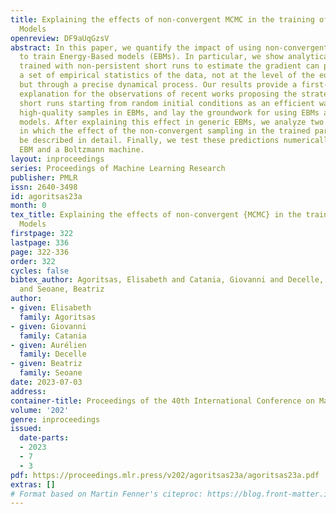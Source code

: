 ```yaml
---
title: Explaining the effects of non-convergent MCMC in the training of Energy-Based
  Models
openreview: DF9aUqGzsV
abstract: In this paper, we quantify the impact of using non-convergent Markov chains
  to train Energy-Based models (EBMs). In particular, we show analytically that EBMs
  trained with non-persistent short runs to estimate the gradient can perfectly reproduce
  a set of empirical statistics of the data, not at the level of the equilibrium measure,
  but through a precise dynamical process. Our results provide a first-principles
  explanation for the observations of recent works proposing the strategy of using
  short runs starting from random initial conditions as an efficient way to generate
  high-quality samples in EBMs, and lay the groundwork for using EBMs as diffusion
  models. After explaining this effect in generic EBMs, we analyze two solvable models
  in which the effect of the non-convergent sampling in the trained parameters can
  be described in detail. Finally, we test these predictions numerically on a ConvNet
  EBM and a Boltzmann machine.
layout: inproceedings
series: Proceedings of Machine Learning Research
publisher: PMLR
issn: 2640-3498
id: agoritsas23a
month: 0
tex_title: Explaining the effects of non-convergent {MCMC} in the training of Energy-Based
  Models
firstpage: 322
lastpage: 336
page: 322-336
order: 322
cycles: false
bibtex_author: Agoritsas, Elisabeth and Catania, Giovanni and Decelle, Aur\'{e}lien
  and Seoane, Beatriz
author:
- given: Elisabeth
  family: Agoritsas
- given: Giovanni
  family: Catania
- given: Aurélien
  family: Decelle
- given: Beatriz
  family: Seoane
date: 2023-07-03
address: 
container-title: Proceedings of the 40th International Conference on Machine Learning
volume: '202'
genre: inproceedings
issued:
  date-parts:
  - 2023
  - 7
  - 3
pdf: https://proceedings.mlr.press/v202/agoritsas23a/agoritsas23a.pdf
extras: []
# Format based on Martin Fenner's citeproc: https://blog.front-matter.io/posts/citeproc-yaml-for-bibliographies/
---
```

